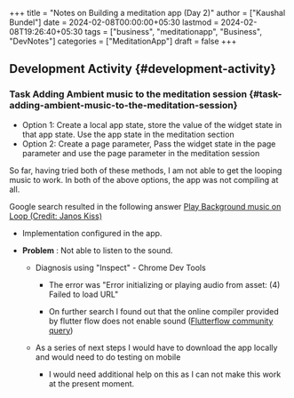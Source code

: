 +++
title = "Notes on Building a meditation app (Day 2)"
author = ["Kaushal Bundel"]
date = 2024-02-08T00:00:00+05:30
lastmod = 2024-02-08T19:26:40+05:30
tags = ["business", "meditationapp", "Business", "DevNotes"]
categories = ["MeditationApp"]
draft = false
+++

## Development Activity {#development-activity}


### Task Adding Ambient music to the meditation session {#task-adding-ambient-music-to-the-meditation-session}

-   Option 1: Create a local app state, store the value of the widget state in that app state. Use the app state in the meditation section
-   Option 2: Create a page parameter, Pass the widget state in the page parameter and use the page parameter in the meditation session

So far, having tried both of these methods, I am not able to get the looping music to work. In both of the above options, the app was not compiling at all.

Google search resulted in the following answer [Play Background music on Loop (Credit: Janos Kiss)](https://community.flutterflow.io/c/community-custom-widgets/post/play-background-music-on-loop-custom-actions-MeEMMe5JdmsZQFM)

-   Implementation configured in the app.

-   **Problem** : Not able to listen to the sound.
    -   Diagnosis using "Inspect" - Chrome Dev Tools
        -   The error was "Error initializing or playing audio from asset: (4) Failed to load URL"

        -   On further search I found out that the online compiler provided by flutter flow does not enable sound ([Flutterflow community query](https://community.flutterflow.io/database-and-apis/post/using-pud-dev-just-audio-not-able-to-load-asset-audio-file-mp3-tawxf9wYAwRUsZT))

    -   As a series of next steps I would have to download the app locally and would need to do testing on mobile
        -   I would need additional help on this as I can not make this work at the present moment.
